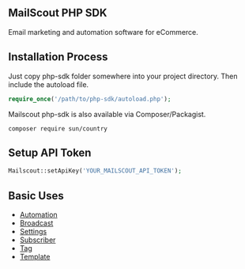 ## MailScout PHP SDK

Email marketing and automation software for eCommerce.

## Installation Process

Just copy php-sdk folder somewhere into your project directory. Then include the autoload file.

```php
require_once('/path/to/php-sdk/autoload.php');
```

Mailscout php-sdk is also available via Composer/Packagist.

```
composer require sun/country
```

## Setup API Token

```php
Mailscout::setApiKey('YOUR_MAILSCOUT_API_TOKEN');
```

## Basic Uses

- [Automation](https://github.com/mailscout/php-sdk/blob/master/docs/automation.md#automation)
- [Broadcast](https://github.com/mailscout/php-sdk/blob/master/docs/broadcast.md#broadcast)
- [Settings](https://github.com/mailscout/php-sdk/blob/master/docs/settings.md#settings)
- [Subscriber](https://github.com/mailscout/php-sdk/blob/master/docs/subscriber.md#subscriber)
- [Tag](https://github.com/mailscout/php-sdk/blob/master/docs/tag.md#tag)
- [Template](https://github.com/mailscout/php-sdk/blob/master/docs/template.md#template)
